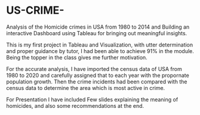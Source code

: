 # US-CRIME-
Analysis of the Homicide crimes in USA from 1980 to 2014 and Building an interactive Dashboard using Tableau for bringing out meaningful insights. 

This is my first project in Tableau and Visualization, with utter determination and proper guidance by tutor, I had been able to achieve 91% in the module. Being the topper in the class gives me further motivation.

For the accurate analysis, I have imported the census data of USA from 1980 to 2020 and carefully assigned that to each year with the propornate population growth.
Then the crime incidents had been compared with the census data to determine the area which is most active in crime.

For Presentation I have included Few slides explaining the meaning of homicides, and also some recommendations at the end.
